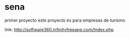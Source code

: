 # sena
primer proyecto 
este proyecto es para empresas de turismo 

link: http://software360.infinityfreeapp.com/Index.php
